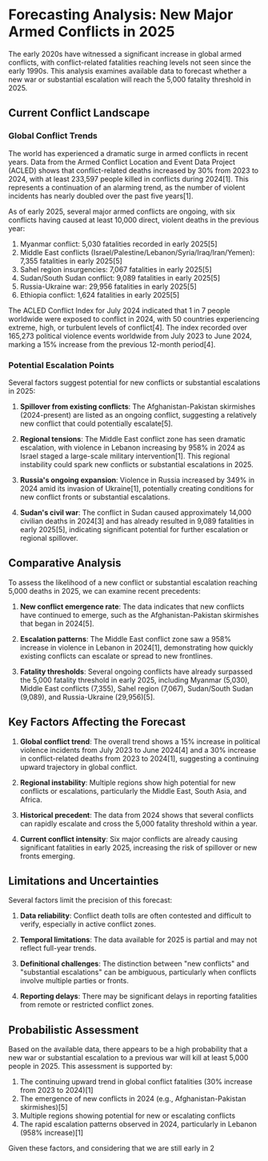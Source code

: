 # Forecasting Analysis: New Major Armed Conflicts in 2025

The early 2020s have witnessed a significant increase in global armed conflicts, with conflict-related fatalities reaching levels not seen since the early 1990s. This analysis examines available data to forecast whether a new war or substantial escalation will reach the 5,000 fatality threshold in 2025.

## Current Conflict Landscape

### Global Conflict Trends

The world has experienced a dramatic surge in armed conflicts in recent years. Data from the Armed Conflict Location and Event Data Project (ACLED) shows that conflict-related deaths increased by 30% from 2023 to 2024, with at least 233,597 people killed in conflicts during 2024[1]. This represents a continuation of an alarming trend, as the number of violent incidents has nearly doubled over the past five years[1].

As of early 2025, several major armed conflicts are ongoing, with six conflicts having caused at least 10,000 direct, violent deaths in the previous year:

1. Myanmar conflict: 5,030 fatalities recorded in early 2025[5]
2. Middle East conflicts (Israel/Palestine/Lebanon/Syria/Iraq/Iran/Yemen): 7,355 fatalities in early 2025[5]
3. Sahel region insurgencies: 7,067 fatalities in early 2025[5]
4. Sudan/South Sudan conflict: 9,089 fatalities in early 2025[5]
5. Russia-Ukraine war: 29,956 fatalities in early 2025[5]
6. Ethiopia conflict: 1,624 fatalities in early 2025[5]

The ACLED Conflict Index for July 2024 indicated that 1 in 7 people worldwide were exposed to conflict in 2024, with 50 countries experiencing extreme, high, or turbulent levels of conflict[4]. The index recorded over 165,273 political violence events worldwide from July 2023 to June 2024, marking a 15% increase from the previous 12-month period[4].

### Potential Escalation Points

Several factors suggest potential for new conflicts or substantial escalations in 2025:

1. **Spillover from existing conflicts**: The Afghanistan-Pakistan skirmishes (2024-present) are listed as an ongoing conflict, suggesting a relatively new conflict that could potentially escalate[5].

2. **Regional tensions**: The Middle East conflict zone has seen dramatic escalation, with violence in Lebanon increasing by 958% in 2024 as Israel staged a large-scale military intervention[1]. This regional instability could spark new conflicts or substantial escalations in 2025.

3. **Russia's ongoing expansion**: Violence in Russia increased by 349% in 2024 amid its invasion of Ukraine[1], potentially creating conditions for new conflict fronts or substantial escalations.

4. **Sudan's civil war**: The conflict in Sudan caused approximately 14,000 civilian deaths in 2024[3] and has already resulted in 9,089 fatalities in early 2025[5], indicating significant potential for further escalation or regional spillover.

## Comparative Analysis

To assess the likelihood of a new conflict or substantial escalation reaching 5,000 deaths in 2025, we can examine recent precedents:

1. **New conflict emergence rate**: The data indicates that new conflicts have continued to emerge, such as the Afghanistan-Pakistan skirmishes that began in 2024[5].

2. **Escalation patterns**: The Middle East conflict zone saw a 958% increase in violence in Lebanon in 2024[1], demonstrating how quickly existing conflicts can escalate or spread to new frontlines.

3. **Fatality thresholds**: Several ongoing conflicts have already surpassed the 5,000 fatality threshold in early 2025, including Myanmar (5,030), Middle East conflicts (7,355), Sahel region (7,067), Sudan/South Sudan (9,089), and Russia-Ukraine (29,956)[5].

## Key Factors Affecting the Forecast

1. **Global conflict trend**: The overall trend shows a 15% increase in political violence incidents from July 2023 to June 2024[4] and a 30% increase in conflict-related deaths from 2023 to 2024[1], suggesting a continuing upward trajectory in global conflict.

2. **Regional instability**: Multiple regions show high potential for new conflicts or escalations, particularly the Middle East, South Asia, and Africa.

3. **Historical precedent**: The data from 2024 shows that several conflicts can rapidly escalate and cross the 5,000 fatality threshold within a year.

4. **Current conflict intensity**: Six major conflicts are already causing significant fatalities in early 2025, increasing the risk of spillover or new fronts emerging.

## Limitations and Uncertainties

Several factors limit the precision of this forecast:

1. **Data reliability**: Conflict death tolls are often contested and difficult to verify, especially in active conflict zones.

2. **Temporal limitations**: The data available for 2025 is partial and may not reflect full-year trends.

3. **Definitional challenges**: The distinction between "new conflicts" and "substantial escalations" can be ambiguous, particularly when conflicts involve multiple parties or fronts.

4. **Reporting delays**: There may be significant delays in reporting fatalities from remote or restricted conflict zones.

## Probabilistic Assessment

Based on the available data, there appears to be a high probability that a new war or substantial escalation to a previous war will kill at least 5,000 people in 2025. This assessment is supported by:

1. The continuing upward trend in global conflict fatalities (30% increase from 2023 to 2024)[1]
2. The emergence of new conflicts in 2024 (e.g., Afghanistan-Pakistan skirmishes)[5]
3. Multiple regions showing potential for new or escalating conflicts
4. The rapid escalation patterns observed in 2024, particularly in Lebanon (958% increase)[1]

Given these factors, and considering that we are still early in 2